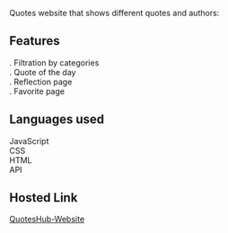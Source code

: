 Quotes website that shows different quotes and authors:<br>

**Features**
---
. Filtration by categories<br>
. Quote of the day<br>
. Reflection page<br>
. Favorite page<br>

**Languages used**<br>
---
JavaScript<br>
CSS<br>
HTML<br>
API<br>

**Hosted Link**<br>
---
[QuotesHub-Website](https://quotehubwebsite.netlify.app/)



